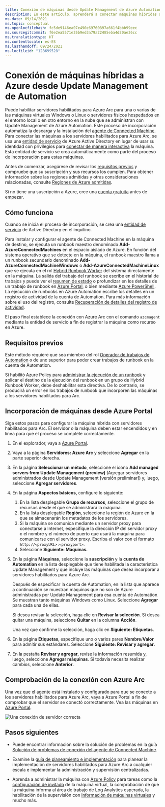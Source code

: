 ```yaml
---
title: Conexión de máquinas desde Update Management de Azure Automation
description: En este artículo, aprenderá a conectar máquinas híbridas a Azure Arc administrado por Update Management de Automation.
ms.date: 09/14/2021
ms.topic: conceptual
ms.openlocfilehash: fc5de9146ea07e490e69760397a661f4bbb99eec
ms.sourcegitcommit: f6e2ea5571e35b9ed3a79a22485eba4d20ae36cc
ms.translationtype: HT
ms.contentlocale: es-ES
ms.lasthandoff: 09/24/2021
ms.locfileid: "128699528"
---
```

# <a name="connect-hybrid-machines-to-azure-from-automation-update-management"></a>Conexión de máquinas híbridas a Azure desde Update Management de Automation

Puede habilitar servidores habilitados para Azure Arc para una o varias de las máquinas virtuales Windows o Linux o servidores físicos hospedados en el entorno local o en otro entorno en la nube que se administran con Update Management de Azure Automation. Este proceso de incorporación automatiza la descarga y la instalación del [agente de Connected Machine](agent-overview.md). Para conectar las máquinas a los servidores habilitados para Azure Arc, se usa una [entidad de servicio](../../active-directory/develop/app-objects-and-service-principals.md) de Azure Active Directory en lugar de usar su identidad con privilegios para [conectar de manera interactiva](onboard-portal.md) la máquina. Esta entidad de servicio se crea automáticamente como parte del proceso de incorporación para estas máquinas.

Antes de comenzar, asegúrese de revisar los [requisitos previos](agent-overview.md#prerequisites) y compruebe que su suscripción y sus recursos los cumplen. Para obtener información sobre las regiones admitidas y otras consideraciones relacionadas, consulte [Regiones de Azure admitidas](overview.md#supported-regions).

Si no tiene una suscripción a Azure, cree una [cuenta gratuita](https://azure.microsoft.com/free/?WT.mc_id=A261C142F) antes de empezar.

## <a name="how-it-works"></a>Cómo funciona

Cuando se inicia el proceso de incorporación, se crea una [entidad de servicio](../../active-directory/fundamentals/service-accounts-principal.md) de Active Directory en el inquilino. 

Para instalar y configurar el agente de Connected Machine en la máquina de destino, se ejecuta un runbook maestro denominado **Add-AzureConnectedMachines** en el espacio aislado de Azure. En función del sistema operativo que se detecte en la máquina, el runbook maestro llama a un runbook secundario denominado **Add-AzureConnectedMachineWindows** o **Add-AzureConnectedMachineLinux** que se ejecuta en el rol [Hybrid Runbook Worker](../../automation/automation-hybrid-runbook-worker.md) del sistema directamente en la máquina. La salida del trabajo del runbook se escribe en el historial de trabajos y puede ver el [resumen de estado](../../automation/automation-runbook-execution.md#job-statuses) o profundizar en los detalles de un trabajo de runbook en [Azure Portal](../../automation/manage-runbooks.md#view-statuses-in-the-azure-portal), o bien mediante [Azure PowerShell](../../automation/manage-runbooks.md#retrieve-job-statuses-using-powershell). La ejecución de runbooks en Azure Automation escribe los detalles en un registro de actividad de la cuenta de Automation. Para más información sobre el uso del registro, consulte [Recuperación de detalles del registro de actividad](../../automation/manage-runbooks.md#retrieve-details-from-activity-log).

El paso final establece la conexión con Azure Arc con el comando `azcmagent` mediante la entidad de servicio a fin de registrar la máquina como recurso en Azure.

## <a name="prerequisites"></a>Requisitos previos

Este método requiere que sea miembro del rol [Operador de trabajos de Automation](../../automation/automation-role-based-access-control.md#automation-job-operator) o de uno superior para poder crear trabajos de runbook en la cuenta de Automation. 

Si habilitó Azure Policy para [administrar la ejecución de un runbook](../../automation/enforce-job-execution-hybrid-worker.md) y aplicar el destino de la ejecución del runbook en un grupo de Hybrid Runbook Worker, debe deshabilitar esta directiva. De lo contrario, se producirá un error en los trabajos de runbook que incorporen las máquinas a los servidores habilitados para Arc. 

## <a name="add-machines-from-the-azure-portal"></a>Incorporación de máquinas desde Azure Portal

Siga estos pasos para configurar la máquina híbrida con servidores habilitados para Arc. El servidor o la máquina deben estar encendidos y en línea para que el proceso se complete correctamente.

1. En el explorador, vaya a [Azure Portal](https://portal.azure.com).

1. Vaya a la página **Servidores: Azure Arc** y seleccione **Agregar** en la parte superior derecha.

1. En la página **Seleccionar un método**, seleccione el icono **Add managed servers from Update Management (preview)** (Agregar servidores administrados desde Update Management [versión preliminar]) y, luego, seleccione **Agregar servidores**.

1. En la página **Aspectos básicos**, configure lo siguiente:

    1. En la lista desplegable **Grupo de recursos**, seleccione el grupo de recursos desde el que se administrará la máquina.
    1. En la lista desplegable **Región**, seleccione la región de Azure en la que se almacenarán los metadatos de los servidores.
    1. Si la máquina se comunica mediante un servidor proxy para conectarse a Internet, especifique la dirección IP del servidor proxy o el nombre y el número de puerto que usará la máquina para comunicarse con el servidor proxy. Escriba el valor con el formato `http://<proxyURL>:<proxyport>`.
    1. Seleccione **Siguiente: Máquinas**.

1. En la página **Máquinas**, seleccione la **suscripción** y la **cuenta de Automation** en la lista desplegable que tiene habilitada la característica Update Management y que incluye las máquinas que desea incorporar a servidores habilitados para Azure Arc.

   Después de especificar la cuenta de Automation, en la lista que aparece a continuación se muestran máquinas que no son de Azure administradas por Update Management para esa cuenta de Automation. Se muestran tanto máquinas Windows como Linux. Seleccione **Agregar** para cada una de ellas.

   Si desea revisar la selección, haga clic en **Revisar la selección**. Si desea quitar una máquina, seleccione **Quitar** en la columna **Acción**. 

   Una vez que confirme la selección, haga clic en **Siguiente: Etiquetas**.

1. En la página **Etiquetas**, especifique uno o varios pares **Nombre**/**Valor** para admitir sus estándares. Seleccione **Siguiente: Revisar y agregar**.

1. En la pestaña **Revisar y agregar**, revise la información resumida y, luego, seleccione **Agregar máquinas**. Si todavía necesita realizar cambios, seleccione **Anterior**.

## <a name="verify-the-connection-with-azure-arc"></a>Comprobación de la conexión con Azure Arc

Una vez que el agente está instalado y configurado para que se conecte a los servidores habilitados para Azure Arc, vaya a Azure Portal a fin de comprobar que el servidor se conectó correctamente. Vea las máquinas en [Azure Portal](https://aka.ms/hybridmachineportal).

![Una conexión de servidor correcta](./media/onboard-portal/arc-for-servers-successful-onboard.png)

## <a name="next-steps"></a>Pasos siguientes

- Puede encontrar información sobre la solución de problemas en la guía [Solución de problemas de conexión del agente de Connected Machine](troubleshoot-agent-onboard.md).

- Examine la [guía de planeamiento e implementación](plan-at-scale-deployment.md) para planear la implementación de servidores habilitados para Azure Arc a cualquier escala e implementar la administración y supervisión centralizadas.

- Aprenda a administrar la máquina con [Azure Policy](../../governance/policy/overview.md) para tareas como la [configuración de invitado](../../governance/policy/concepts/guest-configuration.md) de la máquina virtual, la comprobación de que la máquina informa al área de trabajo de Log Analytics esperada, la habilitación de la supervisión con [Información de máquinas virtuales](../../azure-monitor/vm/vminsights-enable-policy.md) y mucho más.